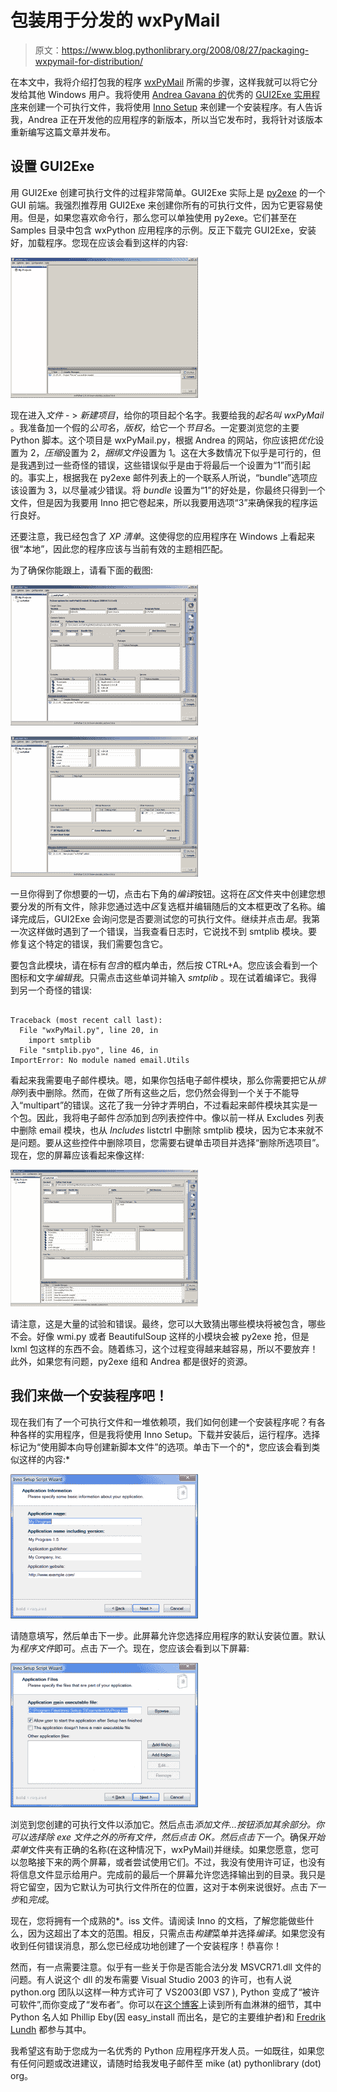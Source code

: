 # 包装用于分发的 wxPyMail

> 原文：<https://www.blog.pythonlibrary.org/2008/08/27/packaging-wxpymail-for-distribution/>

在本文中，我将介绍打包我的程序 [wxPyMail](https://www.blog.pythonlibrary.org/?p=38) 所需的步骤，这样我就可以将它分发给其他 Windows 用户。我将使用 [Andrea Gavana 的](http://xoomer.alice.it/infinity77/)优秀的 [GUI2Exe 实用程序](http://xoomer.alice.it/infinity77/main/GUI2Exe.html)来创建一个可执行文件，我将使用 [Inno Setup](http://www.innosetup.com/isinfo.php) 来创建一个安装程序。有人告诉我，Andrea 正在开发他的应用程序的新版本，所以当它发布时，我将针对该版本重新编写这篇文章并发布。

## 设置 GUI2Exe

用 GUI2Exe 创建可执行文件的过程非常简单。GUI2Exe 实际上是 [py2exe](http://www.py2exe.org/) 的一个 GUI 前端。我强烈推荐用 GUI2Exe 来创建你所有的可执行文件，因为它更容易使用。但是，如果您喜欢命令行，那么您可以单独使用 py2exe。它们甚至在 Samples 目录中包含 wxPython 应用程序的示例。反正下载完 GUI2Exe，安装好，加载程序。您现在应该会看到这样的内容:

[![](img/ed7b10531268614e82286a86ec48df38.png)](https://www.blog.pythonlibrary.org/wp-content/uploads/2008/08/gui2exe1.png)

现在进入*文件* - > *新建项目*，给你的项目起个名字。我要给我的*起名叫 wxPyMail* 。我准备加一个假的*公司名*，*版权*，给它一个*节目名*。一定要浏览您的主要 Python 脚本。这个项目是 wxPyMail.py，根据 Andrea 的网站，你应该把*优化*设置为 2，*压缩*设置为 2，*捆绑文件*设置为 1。这在大多数情况下似乎是可行的，但是我遇到过一些奇怪的错误，这些错误似乎是由于将最后一个设置为“1”而引起的。事实上，根据我在 py2exe 邮件列表上的一个联系人所说，“bundle”选项应该设置为 3，以尽量减少错误。将 *bundle* 设置为“1”的好处是，你最终只得到一个文件，但是因为我要用 Inno 把它卷起来，所以我要用选项“3”来确保我的程序运行良好。

还要注意，我已经包含了 *XP 清单*。这使得您的应用程序在 Windows 上看起来很“本地”，因此您的程序应该与当前有效的主题相匹配。

为了确保你能跟上，请看下面的截图:

[![](img/99d053afaa70c6632cc602257cde0941.png)](https://www.blog.pythonlibrary.org/wp-content/uploads/2008/08/gui2exe2.png)

[![](img/525310726f3a284886a7f01b4567bbb0.png)](https://www.blog.pythonlibrary.org/wp-content/uploads/2008/08/gui2exe3.png)

一旦你得到了你想要的一切，点击右下角的*编译*按钮。这将在*区*文件夹中创建您想要分发的所有文件，除非您通过选中*区*复选框并编辑随后的文本框更改了名称。编译完成后，GUI2Exe 会询问您是否要测试您的可执行文件。继续并点击*是*。我第一次这样做时遇到了一个错误，当我查看日志时，它说找不到 smtplib 模块。要修复这个特定的错误，我们需要包含它。

要包含此模块，请在标有*包含*的框内单击，然后按 CTRL+A。您应该会看到一个图标和文字*编辑我*。只需点击这些单词并输入 *smtplib* 。现在试着编译它。我得到另一个奇怪的错误:

```

Traceback (most recent call last):
  File "wxPyMail.py", line 20, in 
    import smtplib
  File "smtplib.pyo", line 46, in 
ImportError: No module named email.Utils

```

看起来我需要电子邮件模块。嗯，如果你包括电子邮件模块，那么你需要把它从*排除*列表中删除。然而，在做了所有这些之后，您仍然会得到一个关于不能导入“multipart”的错误。这花了我一分钟才弄明白，不过看起来邮件模块其实是一个包。因此，我将电子邮件*包*添加到*包*列表控件中。像以前一样从 Excludes 列表中删除 email 模块，也从 *Includes* listctrl 中删除 smtplib 模块，因为它本来就不是问题。要从这些控件中删除项目，您需要右键单击项目并选择“删除所选项目”。现在，您的屏幕应该看起来像这样:

[![](img/2fac778970a9ee06cfce543b964be442.png)](https://www.blog.pythonlibrary.org/wp-content/uploads/2008/08/gui2exe4.png)

请注意，这是大量的试验和错误。最终，您可以大致猜出哪些模块将被包含，哪些不会。好像 wmi.py 或者 BeautifulSoup 这样的小模块会被 py2exe 抢，但是 lxml 包这样的东西不会。随着练习，这个过程变得越来越容易，所以不要放弃！此外，如果您有问题，py2exe 组和 Andrea 都是很好的资源。

## 我们来做一个安装程序吧！

现在我们有了一个可执行文件和一堆依赖项，我们如何创建一个安装程序呢？有各种各样的实用程序，但是我将使用 Inno Setup。下载并安装后，运行程序。选择标记为“使用脚本向导创建新脚本文件”的选项。单击下一个的*，您应该会看到类似这样的内容:*

[![](img/24c44fe1e13a0e4396e16e52e04e72a7.png)](https://www.blog.pythonlibrary.org/wp-content/uploads/2008/08/inno1.png)

请随意填写，然后单击下一步。此屏幕允许您选择应用程序的默认安装位置。默认为*程序文件*即可。点击*下一个*。现在，您应该会看到以下屏幕:

[![](img/1d3665f1539d3d1670cc310e987fca72.png)](https://www.blog.pythonlibrary.org/wp-content/uploads/2008/08/inno2.png)

浏览到您创建的可执行文件以添加它。然后点击*添加文件...*按钮添加其余部分。你可以选择除 exe 文件之外的所有文件，然后点击 OK。然后点击*下一个*。确保*开始菜单*文件夹有正确的名称(在这种情况下，wxPyMail)并继续。如果您愿意，您可以忽略接下来的两个屏幕，或者尝试使用它们。不过，我没有使用许可证，也没有将信息文件显示给用户。完成前的最后一个屏幕允许您选择输出到的目录。我只是将它留空，因为它默认为可执行文件所在的位置，这对于本例来说很好。点击*下一步*和*完成*。

现在，您将拥有一个成熟的*。iss 文件。请阅读 Inno 的文档，了解您能做些什么，因为这超出了本文的范围。相反，只需点击*构建*菜单并选择*编译*。如果您没有收到任何错误消息，那么您已经成功地创建了一个安装程序！恭喜你！

然而，有一点需要注意。似乎有一些关于你是否能合法分发 MSVCR71.dll 文件的问题。有人说这个 dll 的发布需要 Visual Studio 2003 的许可，也有人说 python.org 团队以这样一种方式许可了 VS2003(即 VS7 ), Python 变成了“被许可软件”,而你变成了“发布者”。你可以在[这个博客](http://www.brunningonline.net/simon/blog/archives/001906.html)上读到所有血淋淋的细节，其中 Python 名人如 Phillip Eby(因 easy_install 而出名，是它的主要维护者)和 [Fredrik Lundh](http://effbot.org) 都参与其中。

我希望这有助于您成为一名优秀的 Python 应用程序开发人员。一如既往，如果您有任何问题或改进建议，请随时给我发电子邮件至 mike (at) pythonlibrary (dot) org。